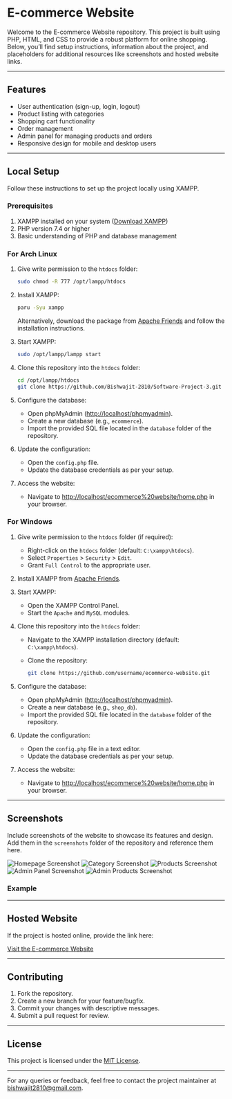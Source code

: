# E-commerce Website

Welcome to the E-commerce Website repository. This project is built using PHP, HTML, and CSS to provide a robust platform for online shopping. Below, you’ll find setup instructions, information about the project, and placeholders for additional resources like screenshots and hosted website links.

---

## Features

- User authentication (sign-up, login, logout)
- Product listing with categories
- Shopping cart functionality
- Order management
- Admin panel for managing products and orders
- Responsive design for mobile and desktop users

---

## Local Setup

Follow these instructions to set up the project locally using XAMPP.

### Prerequisites

1. XAMPP installed on your system ([Download XAMPP](https://www.apachefriends.org/index.html))
2. PHP version 7.4 or higher
3. Basic understanding of PHP and database management

### For Arch Linux

1. Give write permission to the `htdocs` folder:

   ```bash
   sudo chmod -R 777 /opt/lampp/htdocs
   ```

2. Install XAMPP:

   ```bash
   paru -Syu xampp
   ```

   Alternatively, download the package from [Apache Friends](https://www.apachefriends.org/index.html) and follow the installation instructions.

3. Start XAMPP:

   ```bash
   sudo /opt/lampp/lampp start
   ```

4. Clone this repository into the `htdocs` folder:

   ```bash
   cd /opt/lampp/htdocs
   git clone https://github.com/Bishwajit-2810/Software-Project-3.git
   ```

5. Configure the database:

   - Open phpMyAdmin ([http://localhost/phpmyadmin](http://localhost/phpmyadmin)).
   - Create a new database (e.g., `ecommerce`).
   - Import the provided SQL file located in the `database` folder of the repository.

6. Update the configuration:

   - Open the `config.php` file.
   - Update the database credentials as per your setup.

7. Access the website:

   - Navigate to [http://localhost/ecommerce%20website/home.php](http://localhost/ecommerce%20website/home.php) in your browser.

### For Windows

1. Give write permission to the `htdocs` folder (if required):

   - Right-click on the `htdocs` folder (default: `C:\xampp\htdocs`).
   - Select `Properties` > `Security` > `Edit`.
   - Grant `Full Control` to the appropriate user.

2. Install XAMPP from [Apache Friends](https://www.apachefriends.org/index.html).

3. Start XAMPP:

   - Open the XAMPP Control Panel.
   - Start the `Apache` and `MySQL` modules.

4. Clone this repository into the `htdocs` folder:

   - Navigate to the XAMPP installation directory (default: `C:\xampp\htdocs`).
   - Clone the repository:

     ```bash
     git clone https://github.com/username/ecommerce-website.git
     ```

5. Configure the database:

   - Open phpMyAdmin ([http://localhost/phpmyadmin](http://localhost/phpmyadmin)).
   - Create a new database (e.g., `shop_db`).
   - Import the provided SQL file located in the `database` folder of the repository.

6. Update the configuration:

   - Open the `config.php` file in a text editor.
   - Update the database credentials as per your setup.

7. Access the website:

   - Navigate to [http://localhost/ecommerce%20website/home.php](http://localhost/ecommerce%20website/home.php) in your browser.

---

## Screenshots

Include screenshots of the website to showcase its features and design. Add them in the `screenshots` folder of the repository and reference them here.

![Homepage Screenshot](/screenshots/homepage.png)
![Category Screenshot](/screenshots/catagory.png)
![Products Screenshot](/screenshots/products.png)
![Admin Panel Screenshot](/screenshots/admin-panel.png)
![Admin Products Screenshot](/screenshots/admin_products.png)

### Example

---

## Hosted Website

If the project is hosted online, provide the link here:

[Visit the E-commerce Website](http://ecommerce14141417.infinityfreeapp.com/)

---

## Contributing

1. Fork the repository.
2. Create a new branch for your feature/bugfix.
3. Commit your changes with descriptive messages.
4. Submit a pull request for review.

---

## License

This project is licensed under the [MIT License](LICENSE).

---

For any queries or feedback, feel free to contact the project maintainer at [bishwajit2810@gmail.com](mailto:bishwajit2810@gmail.com).
